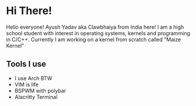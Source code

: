 # Hi There!
Hello everyone! Ayush Yadav aka Clawbhaiya from India here!
I am a high school student with interest in operating systems, kernels and programming in C/C++.
Currently I am working on a kernel from scratch called "Maize Kernel"

## Tools I use
- I use Arch BTW
- VIM is life
- BSPWM with polybar
- Alacritty Terminal
